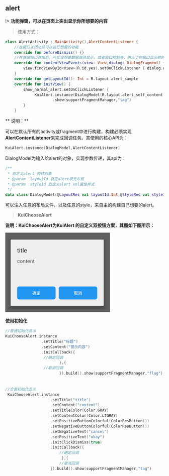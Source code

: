 ## alert
!> **功能弹窗，可以在页面上突出显示你所想要的内容**

>使用方式：

```kotlin
class AlertActivity : MainActivity(),AlertContentListener {
    //在窗口关闭之前可以运行想要的功能
    override fun beforeDismiss() {}
    //在弹窗窗口弹出后，可实现想要数据填充显示，或者窗口控制等，防止了在窗口显示前的调用出现空指针
    override fun contentViewEvents(view: View,dialog: DialogFragment) {
        view.findViewById<View>(R.id.yes).setOnClickListener { dialog.dismiss() }
    }
    override fun getLayoutId(): Int = R.layout.alert_sample
    override fun initView() {
        show_normal_alert.setOnClickListener {
             KuiAlert.instance(DialogModel(R.layout.alert_self_content, 0),this)
                     .show(supportFragmentManager,"tag")
        }
    }
```
** 说明：**

可以在默认所有的activity或fragment中进行构建，构建必须实现**AlertContentListener**来完成回调任务。其使用的核心API为：
```kotlin
KuiAlert.instance(DialogModel,AlertContentListener)
```

DialogModel为输入给alert的对象，实现参数传递，其api为：

``` kotlin
/**
 * 自定义alert 构建对象
 * @param  layoutId 自定alert填充布局
 * @param  styleId 自定义alert xml属性样式
 */
data class DialogModel(@LayoutRes val layoutId:Int,@StyleRes val styleId:Int)
```

可以注入任意的布局文件，以及任意的style，来自主的构建自己想要的alert。

> **KuiChooseAlert**

**说明：KuiChooseAlert为KuiAlert 的自定义双按钮方案，其图如下图所示：**

![alert_two_button](../editImg/alert_two_button.png)

**使用初始化**

```kotlin
//普通初始化显示
KuiChooseAlert.instance
                .setTitle("标题")
                .setContent("提示内容")
                .initCallback({
                 //确定回调
                        },{
                 //取消回调
                        }).build().show(supportFragmentManager,"flag")


//全套初始化显示
 KuiChooseAlert.instance
                    .setTitle("title")
                    .setContent("content")
                    .setTitleColor(Color.GRAY)
                    .setContentColor(Color.LTGRAY)
                    .setPositiveButtonColorful(ColorResButton())
                    .setNegativeButtonColorful(ColorResButton())
                    .setNegativeText("cancel")
                    .setPositiveText("okay")
                    .initClickDismiss(true)
                    .initCallback({
                        //确定回调
                         },{
                        //取消回调
                    }).build().show(supportFragmentManager,"tag")


```